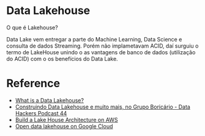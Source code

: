 # Data Lakehouse

O que é Lakehouse?

Data Lake vem entregar a parte do Machine Learning, Data Science e consulta de dados Streaming.  Porém não implametavam ACID, daí surguiu o termo de LakeHouse unindo o 
as vantagens de banco de dados (utilização do ACID) com o os benefícios do Data Lake.


# Reference

* [What is a Data Lakehouse?](https://www.oracle.com/data-lakehouse/what-is-data-lakehouse/)
* [Construindo Data Lakehouse e muito mais, no Grupo Boricário - Data Hackers Podcast 44](https://open.spotify.com/episode/5SdiXLTPm6zoPvmcXRbgpu?si=nV8RjR14QVqUNeOHpJKOAQ&nd=1)
* [Build a Lake House Architecture on AWS](https://aws.amazon.com/pt/blogs/big-data/build-a-lake-house-architecture-on-aws/)
* [Open data lakehouse on Google Cloud](https://cloud.google.com/blog/products/data-analytics/open-data-lakehouse-on-google-cloud)
